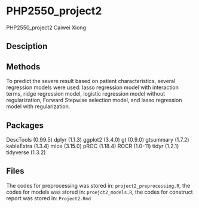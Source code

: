 # PHP2550_project2
PHP2550_project2   Caiwei Xiong

## Desciption





## Methods

To predict the severe result based on patient characteristics, several regression models were used: lasso regression model with interaction terms, ridge regression model, logistic regression model without regularization, Forward Stepwise selection model, and lasso regression model with regularization. 

## Packages
DescTools (0.99.5)
dplyr (1.1.3)
ggplot2 (3.4.0)
gt (0.9.0)
gtsummary (1.7.2)
kableExtra (1.3.4)
mice (3.15.0)
pROC (1.18.4)
ROCR (1.0-11)
tidyr (1.2.1)
tidyverse (1.3.2)


## Files
The codes for preprocessing was stored in: ``project2_preprocessing.R``, the codes for models was stored in: ``proejct2_models.R``, the codes for construct report was stored in: ``Project2.Rmd``
